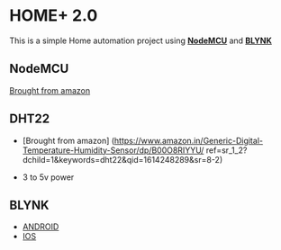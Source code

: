 # HOME+ 2.0
This is a simple Home automation project using [**NodeMCU**](https://www.nodemcu.com/index_en.html) and [**BLYNK**](https://blynk.io/)

## NodeMCU
[Brought from amazon](https://www.amazon.in/Lolin-NodeMCU-ESP8266-CP2102-Wireless/dp/B010O1G1ES/ref=sr_1_2?dchild=1&keywords=nodeMCU&qid=1614248056&sr=8-2) 

## DHT22
* [Brought from amazon] (https://www.amazon.in/Generic-Digital-Temperature-Humidity-Sensor/dp/B00O8RIYYU/  ref=sr_1_2?dchild=1&keywords=dht22&qid=1614248289&sr=8-2)

* 3 to 5v power

## BLYNK
* [ANDROID](https://play.google.com/store/apps/details?id=cc.blynk)
* [IOS](https://apps.apple.com/us/app/blynk-iot-for-arduino-esp32/id808760481)



